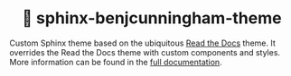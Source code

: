 <h1 align="center">
🎨 sphinx-benjcunningham-theme
</h1>

Custom Sphinx theme based on the ubiquitous [Read the
Docs](https://github.com/readthedocs/sphinx_rtd_theme) theme. It overrides the Read the
Docs theme with custom components and styles. More information can be found in the [full
documentation](https://benjcunningham.github.io/sphinx-benjcunningham-theme).
